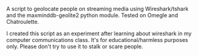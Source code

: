 

A script to geolocate people on streaming media using Wireshark/tshark and the maxminddb-geolite2 python module. Tested on Omegle and Chatroulette.

I created this script as an experiment after learning about wireshark in my computer communications class. It's for educational/harmless purposes only. Please don't try to use it to stalk or scare people.
